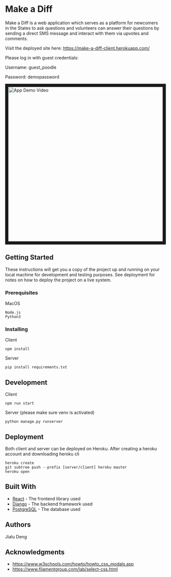 # Make a Diff

Make a Diff is a web application which serves as a platform for newcomers in the States to ask questions and volunteers can answer their questions by sending a direct SMS message and interact with them via upvotes and comments.

Visit the deployed site here: https://make-a-diff-client.herokuapp.com/

Please log in with guest credentials:

Username: guest_poodle

Password: demopassword

<a href="https://www.youtube.com/watch?v=485dKpng86I" target="_blank"><img src="https://i.imgur.com/azDbbg0.png" 
alt="App Demo Video" width="500" border="10" /></a>

## Getting Started

These instructions will get you a copy of the project up and running on your local machine for development and testing purposes. See deployment for notes on how to deploy the project on a live system.

### Prerequisites

MacOS
```
Node.js
Python3
```

### Installing

Client
```
npm install
```

Server
```
pip install requirements.txt
```

## Development

Client
```
npm run start
```

Server (please make sure venv is activated)
``` 
python manage.py runserver
```

## Deployment

Both client and server can be deployed on Heroku. 
After creating a heroku account and downloading heroku cli
```
heroku create
git subtree push --prefix [server/client] heroku master
heroku open
```

## Built With

* [React](https://reactjs.org/) - The frontend library used
* [Django](https://www.djangoproject.com/) - The backend framework used
* [PostgreSQL](https://www.postgresql.org/) - The database used
 

## Authors
Jialu Deng

## Acknowledgments

* https://www.w3schools.com/howto/howto_css_modals.asp
* https://www.filamentgroup.com/lab/select-css.html
